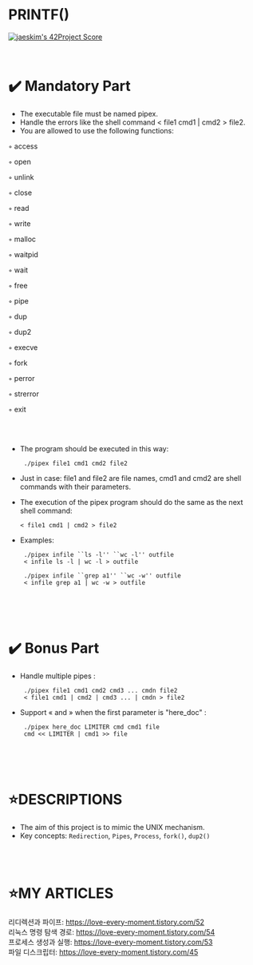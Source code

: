 # PRINTF()

[![jaeskim's 42Project Score](https://badge42.herokuapp.com/api/project/sokim/pipex)](https://github.com/JaeSeoKim/badge42)

</br>

✔️ Mandatory Part
================


- The executable file must be named pipex.
- Handle the errors like the shell command < file1 cmd1 | cmd2 > file2.
- You are allowed to use the following functions:

◦ access 

◦ open

◦ unlink

◦ close

◦ read

◦ write

◦ malloc

◦ waitpid

◦ wait

◦ free

◦ pipe

◦ dup

◦ dup2

◦ execve

◦ fork

◦ perror

◦ strerror

◦ exit

</br>
</br>

- The program should be executed in this way:

       ./pipex file1 cmd1 cmd2 file2

- Just in case: file1 and file2 are file names, cmd1 and cmd2 are shell commands with their parameters.
- The execution of the pipex program should do the same as the next shell command:

      < file1 cmd1 | cmd2 > file2

- Examples:

       ./pipex infile ``ls -l'' ``wc -l'' outfile
       < infile ls -l | wc -l > outfile
       
       ./pipex infile ``grep a1'' ``wc -w'' outfile
       < infile grep a1 | wc -w > outfile
</br>
</br>
</br>

✔️ Bonus Part
============

- Handle multiple pipes :

       ./pipex file1 cmd1 cmd2 cmd3 ... cmdn file2
       < file1 cmd1 | cmd2 | cmd3 ... | cmdn > file2
       
- Support « and » when the first parameter is "here_doc" :

       ./pipex here_doc LIMITER cmd cmd1 file
       cmd << LIMITER | cmd1 >> file

</br>
</br>
</br>

⭐DESCRIPTIONS
==============

* The aim of this project is to mimic the UNIX mechanism.
* Key concepts: `Redirection`, `Pipes`, `Process`, `fork()`, `dup2()`
</br>
</br>



⭐MY ARTICLES
=============

리디렉션과 파이프: https://love-every-moment.tistory.com/52
</br>
리눅스 명령 탐색 경로: https://love-every-moment.tistory.com/54
</br>
프로세스 생성과 실행: https://love-every-moment.tistory.com/53
</br>
파일 디스크립터: https://love-every-moment.tistory.com/45
</br>
